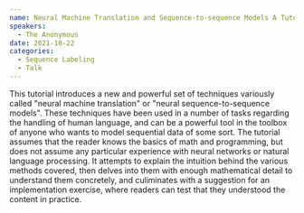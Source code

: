 ```yaml
---
name: Neural Machine Translation and Sequence-to-sequence Models A Tutorial, Graham Neubig 2017
speakers:
  - The Anonymous
date: 2021-10-22
categories:
  - Sequence Labeling
  - Talk
---
```


This tutorial introduces a new and powerful set of techniques variously called "neural machine translation" or "neural sequence-to-sequence models". These techniques have been used in a number of tasks regarding the handling of human language, and can be a powerful tool in the toolbox of anyone who wants to model sequential data of some sort. The tutorial assumes that the reader knows the basics of math and programming, but does not assume any particular experience with neural networks or natural language processing. It attempts to explain the intuition behind the various methods covered, then delves into them with enough mathematical detail to understand them concretely, and culiminates with a suggestion for an implementation exercise, where readers can test that they understood the content in practice.